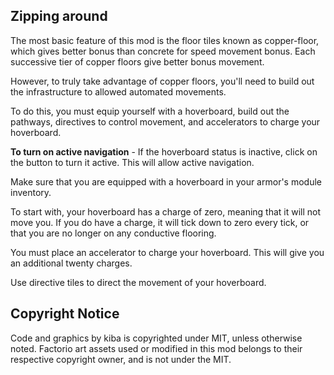 

## Zipping around

The most basic feature of this mod is the floor tiles known as copper-floor, which gives better bonus than concrete for speed movement bonus. Each successive tier of copper floors give better bonus movement.

However, to truly take advantage of copper floors, you'll need to build out the infrastructure to allowed automated movements.

To do this, you must equip yourself with a hoverboard, build out the pathways, directives to control movement, and accelerators to charge your hoverboard.

**To turn on active navigation** - If the hoverboard status is inactive, click on the button to turn it active. This will allow active navigation.

Make sure that you are equipped with a hoverboard in your armor's module inventory.

To start with, your hoverboard has a charge of zero, meaning that it will not move you. If you do have a charge, it will tick down to zero every tick, or that you are no longer on any conductive flooring.

You must place an accelerator to charge your hoverboard. This will give you an additional twenty charges.

Use directive tiles to direct the movement of your hoverboard.


## Copyright Notice

Code and graphics by kiba is copyrighted under MIT, unless otherwise noted. Factorio art assets used or modified in this mod belongs to their respective copyright owner, and is not under the MIT.
